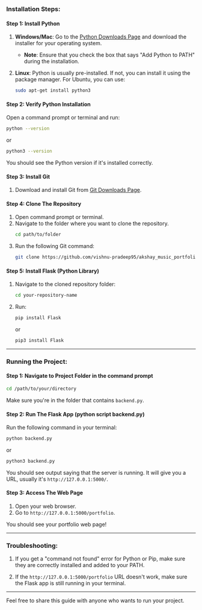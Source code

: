 ### Installation Steps:

#### Step 1: Install Python

1. **Windows/Mac**: Go to the [Python Downloads Page](https://www.python.org/downloads/) and download the installer for your operating system.
    - **Note**: Ensure that you check the box that says "Add Python to PATH" during the installation.
  
2. **Linux**: Python is usually pre-installed. If not, you can install it using the package manager. For Ubuntu, you can use:
    ```bash
    sudo apt-get install python3
    ```

#### Step 2: Verify Python Installation

Open a command prompt or terminal and run:
```bash
python --version
```
or
```bash
python3 --version
```
You should see the Python version if it's installed correctly.

#### Step 3: Install Git

1. Download and install Git from [Git Downloads Page](https://git-scm.com/downloads).
  
#### Step 4: Clone The Repository

1. Open command prompt or terminal.
2. Navigate to the folder where you want to clone the repository.
    ```bash
    cd path/to/folder
    ```
3. Run the following Git command:
    ```bash
    git clone https://github.com/vishnu-pradeep95/akshay_music_portfolio.git
    ```

#### Step 5: Install Flask (Python Library)

1. Navigate to the cloned repository folder:
    ```bash
    cd your-repository-name
    ```

2. Run:
    ```bash
    pip install Flask
    ```
   or
    ```bash
    pip3 install Flask
    ```

---

### Running the Project:

#### Step 1: Navigate to Project Folder in the command prompt

```bash
cd /path/to/your/directory
```

Make sure you're in the folder that contains `backend.py`.

#### Step 2: Run The Flask App (python script backend.py)

Run the following command in your terminal:
```bash
python backend.py
```
or
```bash
python3 backend.py
```
You should see output saying that the server is running. It will give you a URL, usually it's `http://127.0.0.1:5000/`.

#### Step 3: Access The Web Page

1. Open your web browser.
2. Go to `http://127.0.0.1:5000/portfolio`.

You should see your portfolio web page!

---

### Troubleshooting:

1. If you get a "command not found" error for Python or Pip, make sure they are correctly installed and added to your PATH.

2. If the `http://127.0.0.1:5000/portfolio` URL doesn't work, make sure the Flask app is still running in your terminal.

---

Feel free to share this guide with anyone who wants to run your project.
